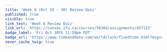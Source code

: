 ```yaml
---
title: 'Week 8 (Oct 24 - 30) Review Quiz'
published: true
visible: true
link_text: 'Week 8 Review Quiz'
link_url: 'https://canvas.sfu.ca/courses/56304/assignments/457123'
badge_label: 'Fri Oct 30th 11:59pm PDT'
badge_url: 'https://www.timeanddate.com/worldclock/fixedtime.html?msg=CMPT-363+Week+8+Review+Quiz+Due+Date&iso=20201030T235900'
never_cache_twig: true
---
```

